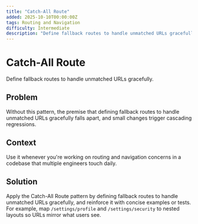 ```yaml
---
title: "Catch-All Route"
added: 2025-10-10T00:00:00Z
tags: Routing and Navigation
difficulty: Intermediate
description: "Define fallback routes to handle unmatched URLs gracefully."
---
```

# Catch-All Route

Define fallback routes to handle unmatched URLs gracefully.

## Problem

Without this pattern, the premise that defining fallback routes to handle unmatched URLs gracefully falls apart, and small changes trigger cascading regressions.

## Context

Use it whenever you're working on routing and navigation concerns in a codebase that multiple engineers touch daily.

## Solution

Apply the Catch-All Route pattern by defining fallback routes to handle unmatched URLs gracefully, and reinforce it with concise examples or tests. For example, map `/settings/profile` and `/settings/security` to nested layouts so URLs mirror what users see.
